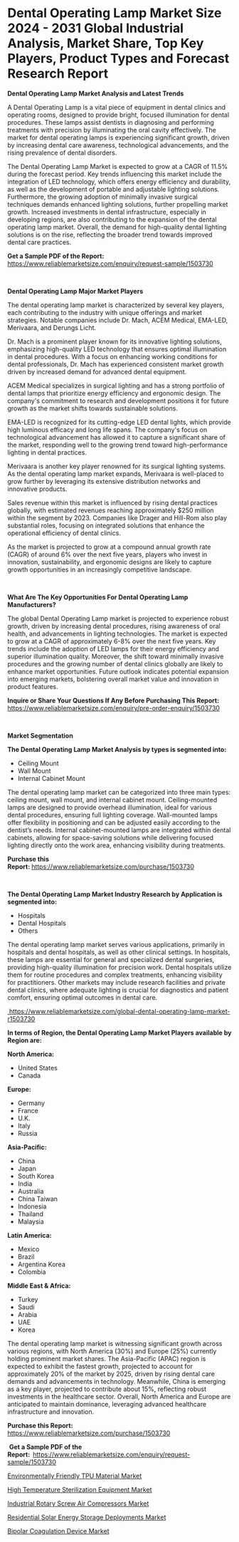 <p><h1>Dental Operating Lamp Market Size 2024 - 2031 Global Industrial Analysis, Market Share, Top Key Players, Product Types and Forecast Research Report</h1></p><p><strong>Dental Operating Lamp Market Analysis and Latest Trends</strong></p>
<p><p>A Dental Operating Lamp is a vital piece of equipment in dental clinics and operating rooms, designed to provide bright, focused illumination for dental procedures. These lamps assist dentists in diagnosing and performing treatments with precision by illuminating the oral cavity effectively. The market for dental operating lamps is experiencing significant growth, driven by increasing dental care awareness, technological advancements, and the rising prevalence of dental disorders.</p><p>The Dental Operating Lamp Market is expected to grow at a CAGR of 11.5% during the forecast period. Key trends influencing this market include the integration of LED technology, which offers energy efficiency and durability, as well as the development of portable and adjustable lighting solutions. Furthermore, the growing adoption of minimally invasive surgical techniques demands enhanced lighting solutions, further propelling market growth. Increased investments in dental infrastructure, especially in developing regions, are also contributing to the expansion of the dental operating lamp market. Overall, the demand for high-quality dental lighting solutions is on the rise, reflecting the broader trend towards improved dental care practices.</p></p>
<p><strong>Get a Sample PDF of the Report:&nbsp;</strong> <a href="https://www.reliablemarketsize.com/enquiry/request-sample/1503730?utm_campaign=1143&utm_medium=2&utm_source=Github&utm_content=ia&utm_term=08122024&utm_id=dental-operating-lamp">https://www.reliablemarketsize.com/enquiry/request-sample/1503730</a></p>
<p>&nbsp;</p>
<p><strong>Dental Operating Lamp Major Market Players</strong></p>
<p><p>The dental operating lamp market is characterized by several key players, each contributing to the industry with unique offerings and market strategies. Notable companies include Dr. Mach, ACEM Medical, EMA-LED, Merivaara, and Derungs Licht.</p><p>Dr. Mach is a prominent player known for its innovative lighting solutions, emphasizing high-quality LED technology that ensures optimal illumination in dental procedures. With a focus on enhancing working conditions for dental professionals, Dr. Mach has experienced consistent market growth driven by increased demand for advanced dental equipment.</p><p>ACEM Medical specializes in surgical lighting and has a strong portfolio of dental lamps that prioritize energy efficiency and ergonomic design. The company's commitment to research and development positions it for future growth as the market shifts towards sustainable solutions.</p><p>EMA-LED is recognized for its cutting-edge LED dental lights, which provide high luminous efficacy and long life spans. The company's focus on technological advancement has allowed it to capture a significant share of the market, responding well to the growing trend toward high-performance lighting in dental practices.</p><p>Merivaara is another key player renowned for its surgical lighting systems. As the dental operating lamp market expands, Merivaara is well-placed to grow further by leveraging its extensive distribution networks and innovative products.</p><p>Sales revenue within this market is influenced by rising dental practices globally, with estimated revenues reaching approximately $250 million within the segment by 2023. Companies like Drager and Hill-Rom also play substantial roles, focusing on integrated solutions that enhance the operational efficiency of dental clinics.</p><p>As the market is projected to grow at a compound annual growth rate (CAGR) of around 6% over the next five years, players who invest in innovation, sustainability, and ergonomic designs are likely to capture growth opportunities in an increasingly competitive landscape.</p></p>
<p>&nbsp;</p>
<p><strong>What Are The Key Opportunities For Dental Operating Lamp Manufacturers?</strong></p>
<p><p>The global Dental Operating Lamp market is projected to experience robust growth, driven by increasing dental procedures, rising awareness of oral health, and advancements in lighting technologies. The market is expected to grow at a CAGR of approximately 6-8% over the next five years. Key trends include the adoption of LED lamps for their energy efficiency and superior illumination quality. Moreover, the shift toward minimally invasive procedures and the growing number of dental clinics globally are likely to enhance market opportunities. Future outlook indicates potential expansion into emerging markets, bolstering overall market value and innovation in product features.</p></p>
<p><strong>Inquire or Share Your Questions If Any Before Purchasing This Report:</strong> <a href="https://www.reliablemarketsize.com/enquiry/pre-order-enquiry/1503730?utm_campaign=1143&utm_medium=2&utm_source=Github&utm_content=ia&utm_term=08122024&utm_id=dental-operating-lamp">https://www.reliablemarketsize.com/enquiry/pre-order-enquiry/1503730</a></p>
<p>&nbsp;</p>
<p><strong>Market Segmentation</strong></p>
<p><strong>The Dental Operating Lamp Market Analysis by types is segmented into:</strong></p>
<p><ul><li>Ceiling Mount</li><li>Wall Mount</li><li>Internal Cabinet Mount</li></ul></p>
<p><p>The dental operating lamp market can be categorized into three main types: ceiling mount, wall mount, and internal cabinet mount. Ceiling-mounted lamps are designed to provide overhead illumination, ideal for various dental procedures, ensuring full lighting coverage. Wall-mounted lamps offer flexibility in positioning and can be adjusted easily according to the dentist’s needs. Internal cabinet-mounted lamps are integrated within dental cabinets, allowing for space-saving solutions while delivering focused lighting directly onto the work area, enhancing visibility during treatments.</p></p>
<p><strong>Purchase this Report:&nbsp;</strong><a href="https://www.reliablemarketsize.com/purchase/1503730?utm_campaign=1143&utm_medium=2&utm_source=Github&utm_content=ia&utm_term=08122024&utm_id=dental-operating-lamp">https://www.reliablemarketsize.com/purchase/1503730</a></p>
<p>&nbsp;</p>
<p><strong>The Dental Operating Lamp Market Industry Research by Application is segmented into:</strong></p>
<p><ul><li>Hospitals</li><li>Dental Hospitals</li><li>Others</li></ul></p>
<p><p>The dental operating lamp market serves various applications, primarily in hospitals and dental hospitals, as well as other clinical settings. In hospitals, these lamps are essential for general and specialized dental surgeries, providing high-quality illumination for precision work. Dental hospitals utilize them for routine procedures and complex treatments, enhancing visibility for practitioners. Other markets may include research facilities and private dental clinics, where adequate lighting is crucial for diagnostics and patient comfort, ensuring optimal outcomes in dental care.</p></p>
<p><a href="https://www.reliablemarketsize.com/global-dental-operating-lamp-market-r1503730?utm_campaign=1143&utm_medium=2&utm_source=Github&utm_content=ia&utm_term=08122024&utm_id=dental-operating-lamp">&nbsp;https://www.reliablemarketsize.com/global-dental-operating-lamp-market-r1503730</a></p>
<p><strong>In terms of Region, the Dental Operating Lamp Market Players available by Region are:</strong></p>
<p>
    <p> <strong> North America: </strong>
        <ul>
            <li>United States</li>
            <li>Canada</li>
        </ul>
        </p> 
    <p> <strong> Europe: </strong>
        <ul>
            <li>Germany</li>
            <li>France</li>
            <li>U.K.</li>
            <li>Italy</li>
            <li>Russia</li>
        </ul>
        </p> 
    <p> <strong> Asia-Pacific: </strong>
        <ul>
            <li>China</li>
            <li>Japan</li>
            <li>South Korea</li>
            <li>India</li>
            <li>Australia</li>
            <li>China Taiwan</li>
            <li>Indonesia</li>
            <li>Thailand</li>
            <li>Malaysia</li>
        </ul>
        </p> 
    <p> <strong> Latin America: </strong>
        <ul>
            <li>Mexico</li>
            <li>Brazil</li>
            <li>Argentina Korea</li>
            <li>Colombia</li>
        </ul>
        </p> 
    <p> <strong> Middle East & Africa: </strong>
        <ul>
            <li>Turkey</li>
            <li>Saudi</li>
            <li>Arabia</li>
            <li>UAE</li>
            <li>Korea</li>
        </ul>
    </p>
    </p>
<p><p>The dental operating lamp market is witnessing significant growth across various regions, with North America (30%) and Europe (25%) currently holding prominent market shares. The Asia-Pacific (APAC) region is expected to exhibit the fastest growth, projected to account for approximately 20% of the market by 2025, driven by rising dental care demands and advancements in technology. Meanwhile, China is emerging as a key player, projected to contribute about 15%, reflecting robust investments in the healthcare sector. Overall, North America and Europe are anticipated to maintain dominance, leveraging advanced healthcare infrastructure and innovation.</p></p>
<p><strong>Purchase this Report: </strong><a href="https://www.reliablemarketsize.com/purchase/1503730?utm_campaign=1143&utm_medium=2&utm_source=Github&utm_content=ia&utm_term=08122024&utm_id=dental-operating-lamp">https://www.reliablemarketsize.com/purchase/1503730</a></p>
<p>&nbsp;<strong>Get a Sample PDF of the Report:&nbsp;&nbsp;</strong><a href="https://www.reliablemarketsize.com/enquiry/request-sample/1503730?utm_campaign=1143&utm_medium=2&utm_source=Github&utm_content=ia&utm_term=08122024&utm_id=dental-operating-lamp">https://www.reliablemarketsize.com/enquiry/request-sample/1503730</a></p>
<p><strong></strong></p>
<p><p><a href="https://www.linkedin.com/pulse/environmentally-friendly-tpu-material-market-forecast-02cue?utm_campaign=1143&utm_medium=2&utm_source=Github&utm_content=ia&utm_term=08122024&utm_id=dental-operating-lamp">Environmentally Friendly TPU Material Market</a></p><p><a href="https://www.linkedin.com/pulse/the-hashub-gdiff?utm_campaign=1143&utm_medium=2&utm_source=Github&utm_content=ia&utm_term=08122024&utm_id=dental-operating-lamp">High Temperature Sterilization Equipment Market</a></p><p><a href="https://www.linkedin.com/pulse/the-hashub-gdiff?utm_campaign=1143&utm_medium=2&utm_source=Github&utm_content=ia&utm_term=08122024&utm_id=dental-operating-lamp">Industrial Rotary Screw Air Compressors Market</a></p><p><a href="https://www.linkedin.com/pulse/residential-solar-energy-storage-deployments-market-size-l9vsf?utm_campaign=1143&utm_medium=2&utm_source=Github&utm_content=ia&utm_term=08122024&utm_id=dental-operating-lamp">Residential Solar Energy Storage Deployments Market</a></p><p><a href="https://www.linkedin.com/pulse/market-trends-report-analyzing-bipolar-coagulation-device-1n8dc?utm_campaign=1143&utm_medium=2&utm_source=Github&utm_content=ia&utm_term=08122024&utm_id=dental-operating-lamp">Bipolar Coagulation Device Market</a></p></p>